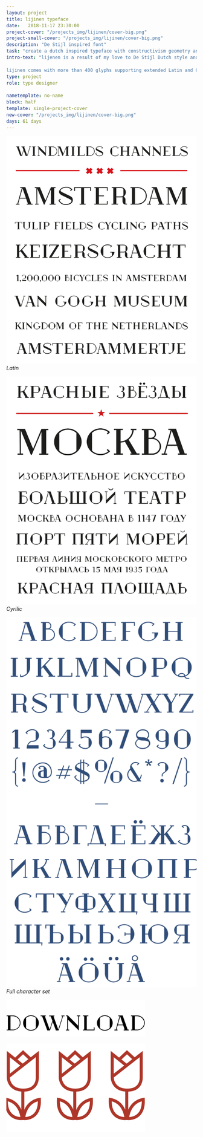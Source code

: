 ```yaml
---
layout: project
title: lijinen typeface
date:   2018-11-17 23:30:00
project-cover: "/projects_img/lijinen/cover-big.png"
project-small-cover: "/projects_img/lijinen/cover-big.png"
description: "De Stijl inspired font"
task: "create a dutch inspired typeface with constructivism geometry and shapes."
intro-text: "lijenen is a result of my love to De Stijl Dutch style and geometric constructivism shapes.

lijinen comes with more than 400 glyphs supporting extended Latin and Cyrillic alphabets."
type: project
role: type designer

nametemplate: no-name
block: half
template: single-project-cover
new-cover: "/projects_img/lijinen/cover-big.png"
days: 61 days
---
```


<span class="p900">![](/projects_img/lijinen/f-1.svg)</span>
<span class="p-center">*Latin*</span>

<span class="p900">![](/projects_img/lijinen/f-2.svg)</span>
<span class="p-center">*Cyrilic*</span>

<span class="p900">![](/projects_img/lijinen/all.svg)</span>
<span class="p-center">*Full character set*</span>


<a href="/fonts/lijnen.ttf"><span class="p300">![](/projects_img/lijinen/download.svg)</span>


<span class="p100">![](/projects_img/lijinen/tulips.svg)</span>



